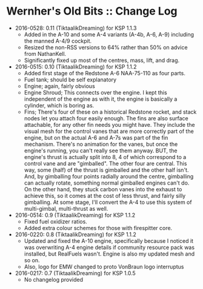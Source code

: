 # Wernher's Old Bits :: Change Log

* 2016-0528: 0.11 (TiktaalikDreaming) for KSP 1.1.3
	+ Added in the A-10 and some A-4 variants (A-4b, A-6, A-9) including the manned A-4/9 cockpit.
	+ Resized the non-RSS versions to 64% rather than 50% on advice from NathanKell.
	+ Significantly fixed up most of the centres, mass, lift, and drag.
* 2016-0515: 0.10 (TiktaalikDreaming) for KSP 1.1.2
	+ Added first stage of the Redstone A-6 NAA-75-110 as four parts.
	+ Fuel tank; should be self explanatory
	+ Engine; again, fairly obvious
	+ Engine Shroud; This connects over the engine.  I kept this independent of the engine as with it, the engine is basically a cylinder, which is boring as.
	+ Fins; There's four of these on a historical Redstone rocket, and stack nodes let you attach four easily enough.  The fins are also surface attachable, for any other fin needs you might have.  They include the visual mesh for the control vanes that are more correctly part of the engine, but on the actual A-6 and A-7s was part of the fin mechanism.  There's no animation for the vanes, but once the engine's running, you can't really see them anyway.  BUT, the engine's thrust is actually split into 8, 4 of which correspond to a control vane and are "gimballed".  The other four are central.  This way, some (half) of the thrust is gimballed and the other half isn't.  And, by gimballing four points radially around the centre, gimballing can actually rotate, something normal gimballed engines can't do.  On the other hand, they stuck carbon vanes into the exhaust to achieve this, so it comes at the cost of less thrust, and fairly silly gimballing.  At some stage, I'll convert the A-4 to use this system of multi-gimbal, multi-thrust as well.
* 2016-0514: 0.9 (TiktaalikDreaming) for KSP 1.1.2
	+ Fixed fuel oxidizer ratios.
	+ Added extra colour schemes for those with firespitter core.
* 2016-0220: 0.8 (TiktaalikDreaming) for KSP 1.1.2
	+ Updated and fixed the A-10 engine, specifically because I noticed it was overwriting A-4 engine details if community resource pack was installed, but RealFuels wasn't.  Engine is also my updated mesh and so on.
	+ Also, logo for EMW changed to proto VonBraun logo interruptus
* 2016-0217: 0.7 (TiktaalikDreaming) for KSP 1.0.5
	+ No changelog provided
